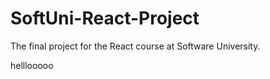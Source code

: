 # SoftUni-React-Project
Тhe final project for the React course at Software University.


helllooooo
